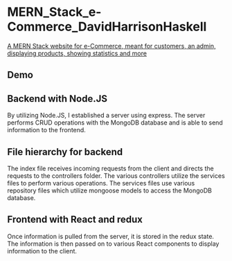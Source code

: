 # MERN_Stack_e-Commerce_DavidHarrisonHaskell
 <u>A MERN Stack website for e-Commerce, meant for customers, an admin, displaying products, showing statistics and more</u>

## Demo

## Backend with Node.JS
By utilizing Node.JS, I established a server using express. The server performs CRUD operations with the MongoDB database and is able to send information to the frontend.

## File hierarchy for backend
The index file receives incoming requests from the client and directs the requests to the controllers folder. The various controllers utilize the services files to perform various operations. The services files use various repository files which utilize mongoose models to access the MongoDB database.

## Frontend with React and redux
Once information is pulled from the server, it is stored in the redux state. The information is then passed on to various React components to display information to the client.
